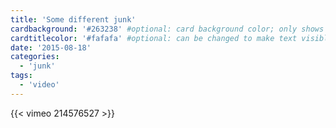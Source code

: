 ```yaml
---
title: 'Some different junk'
cardbackground: '#263238' #optional: card background color; only shows when no image specified
cardtitlecolor: '#fafafa' #optional: can be changed to make text visible over card image
date: '2015-08-18'
categories:
  - 'junk'
tags:
  - 'video'
---
```


{{< vimeo 214576527 >}}

